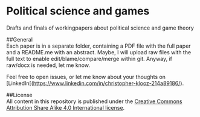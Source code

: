 # Political science and games  
Drafts and finals of workingpapers about political science and game theory  
  
##General  
Each paper is in a separate folder, containing a PDF file with the full paper and a README.me with an abstract. Maybe, I will upload raw files with the full text to enable edit/blame/compare/merge within git. Anyway, if raw/docx is needed, let me know.  
  
Feel free to open issues, or let me know about your thoughts on [LinkedIn[(https://www.linkedin.com/in/christopher-klooz-214a89186/).
  
##License  
All content in this repository is published under the [Creative Commons Attribution Share Alike 4.0 International license](https://github.com/py0xc3/PoliticalScienceAndGames/blob/master/LICENSE.md).
